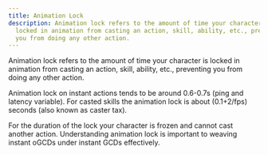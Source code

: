 ```yaml
---
title: Animation Lock
description: Animation lock refers to the amount of time your character is
  locked in animation from casting an action, skill, ability, etc., preventing
  you from doing any other action.
---
```



Animation lock refers to the amount of time your character is locked in animation from casting an action, skill, ability, etc., preventing you from doing any other action. 

Animation lock on instant actions tends to be around 0.6-0.7s (ping and latency variable). For casted skills the animation lock is about (0.1+2/fps) seconds (also known as caster tax). 

For the duration of the lock your character is frozen and cannot cast another action. Understanding animation lock is important to weaving instant oGCDs under instant GCDs effectively.
